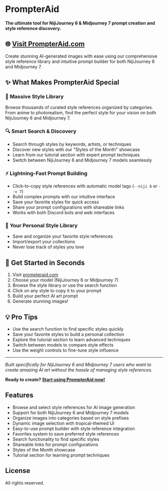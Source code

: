 # PrompterAid

**The ultimate tool for NijiJourney 6 & Midjourney 7 prompt creation and style reference discovery.**

## 🌐 [Visit PrompterAid.com](https://prompteraid.com)

Create stunning AI-generated images with ease using our comprehensive style reference library and intuitive prompt builder for both NijiJourney 6 and Midjourney 7.

## ✨ What Makes PrompterAid Special

### 🎨 **Massive Style Library**
Browse thousands of curated style references organized by categories. From anime to photorealism, find the perfect style for your vision on both NijiJourney 6 and Midjourney 7.

### 🔍 **Smart Search & Discovery**
- Search through styles by keywords, artists, or techniques
- Discover new styles with our "Styles of the Month" showcase
- Learn from our tutorial section with expert prompt techniques
- Switch between NijiJourney 6 and Midjourney 7 models seamlessly

### ⚡ **Lightning-Fast Prompt Building**
- Click-to-copy style references with automatic model tags (`--niji 6` or `--v 7`)
- Build complex prompts with our intuitive interface
- Save your favorite styles for quick access
- Share your prompt configurations with shareable links
- Works with both Discord bots and web interfaces

### 💾 **Your Personal Style Library**
- Save and organize your favorite style references
- Import/export your collections
- Never lose track of styles you love

## 🚀 Get Started in Seconds

1. Visit [prompteraid.com](https://prompteraid.com)
2. Choose your model (NijiJourney 6 or Midjourney 7)
3. Browse the style library or use the search function
4. Click on any style to copy it to your prompt
5. Build your perfect AI art prompt
6. Generate stunning images!

## 💡 Pro Tips

- Use the search function to find specific styles quickly
- Save your favorite styles to build a personal collection
- Explore the tutorial section to learn advanced techniques
- Switch between models to compare style effects
- Use the weight controls to fine-tune style influence

---

*Built specifically for NijiJourney 6 and Midjourney 7 users who want to create amazing AI art without the hassle of managing style references.*

**Ready to create? [Start using PrompterAid now!](https://prompteraid.com)**

## Features

- Browse and select style references for AI image generation
- Support for both NijiJourney 6 and Midjourney 7 models
- Organize images into categories based on style prefixes
- Dynamic image selection with tropical-themed UI
- Easy-to-use prompt builder with style reference integration
- Favorites system to save preferred style references
- Search functionality to find specific styles
- Shareable links for prompt configurations
- Styles of the Month showcase
- Tutorial section for learning prompt techniques

## License

All rights reserved. 